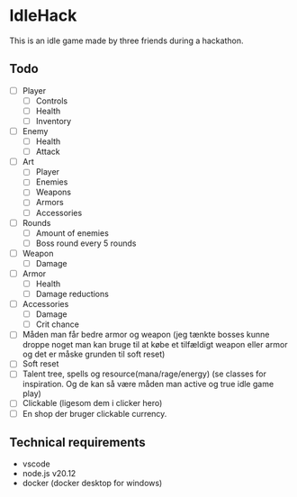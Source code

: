 # IdleHack
This is an idle game made by three friends during a hackathon.

## Todo
- [ ] Player 
    - [ ] Controls 
    - [ ] Health
    - [ ] Inventory
- [ ] Enemy 
    - [ ] Health
    - [ ] Attack
- [ ] Art
    - [ ] Player
    - [ ] Enemies
    - [ ] Weapons
    - [ ] Armors
    - [ ] Accessories
- [ ] Rounds
    - [ ] Amount of enemies
    - [ ] Boss round every 5 rounds
- [ ] Weapon 
    - [ ] Damage
- [ ] Armor
    - [ ] Health 
    - [ ] Damage reductions
- [ ] Accessories
    - [ ] Damage
    - [ ] Crit chance
- [ ] Måden man får bedre armor og weapon (jeg tænkte bosses kunne droppe noget man kan bruge til at købe et tilfældigt weapon eller armor og det er måske grunden til soft reset)
- [ ] Soft reset 
- [ ] Talent tree, spells og resource(mana/rage/energy)  (se classes for inspiration. Og de kan så være måden man active og true idle game play)
- [ ] Clickable (ligesom dem i clicker hero)
- [ ] En shop der bruger clickable currency.

## Technical requirements
- vscode 
- node.js v20.12
- docker (docker desktop for windows)
